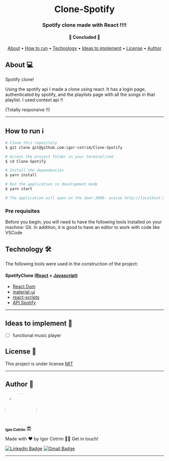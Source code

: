 <h1 align="center">Clone-Spotify </h1>

<h3 align="center">Spotify clone made with React !!!!</h3>

<h4 align="center"> 
	🚧  Concluded  🚧
</h4>

<p align="center">
 <a href="#about-">About</a> •
 <a href="#how-to-run-ℹ">How to run</a> • 
 <a href="#technology-">Technology</a> • 
 <a href="#ideas-to-implement-">Ideas to implement</a> •
 <a href="#license-">License</a> • 
 <a href="#author-">Author</a>
</p>

## About 💻

Spotify clone!

Using the spotify api I made a clone using react. It has a login page, authenticated by spotify, and the playlists page with all the songs in that playlist. I used context api !!<br/>

(Totally responsive !!)

---

## How to run ℹ

```sh
# Clone this repository
$ git clone git@github.com:igor-cotrim/Clone-Spotify

# Access the project folder in your terminal/cmd
$ cd Clone-Spotify

# Install the dependencies
$ yarn install

# Run the application in development mode
$ yarn start

# The application will open on the door:3000- acesse http://localhost:3000
```

### Pre requisites

Before you begin, you will need to have the following tools installed on your machine: Git. In addition, it is good to have an editor to work with code like VSCode

## Technology 🛠

The following tools were used in the construction of the project:

#### SpotifyClone ([React](https://pt-br.reactjs.org/) + [Javascript](https://www.javascript.com))

- [React Dom](https://pt-br.reactjs.org/docs/react-dom.html)
- [material-ui](https://material-ui.com/pt/)
- [react-scripts](https://www.npmjs.com/package/react-scripts)
- [API Spotify](https://developer.spotify.com/documentation/)

---

## Ideas to implement 📌

- [ ] functional music player

## License 📝

This project is under license [MIT](https://choosealicense.com/licenses/mit/)

---

## Author 🦸

<a href="https://www.linkedin.com/in/igorcotrim/">
 <img style="border-radius: 50%;" src="https://avatars2.githubusercontent.com/u/50390408?s=460&u=fa3dad860e7be785755894c2c7f4cbd20ac4b1b0&v=4" width="100px;" alt=""/>
 <br />
 <sub><b>Igor Cotrim</b></sub></a> <a href="https://www.linkedin.com/in/igorcotrim/" title="linkedin">😎</a>


Made with ❤️ by Igor Cotrim 👋🏽 Get in touch!

[![Linkedin Badge](https://img.shields.io/badge/-Igor_Cotrim-blue?style=flat-square&logo=Linkedin&logoColor=white&link=https://www.linkedin.com/in/igorcotrim/)](https://www.linkedin.com/in/igorcotrim/) 
[![Gmail Badge](https://img.shields.io/badge/-igorxuxicotrim@gmail.com-c14438?style=flat-square&logo=Gmail&logoColor=white&link=mailto:igorxuxicotrim@gmail.com)](mailto:igorxuxicotrim@gmail.com)

---
